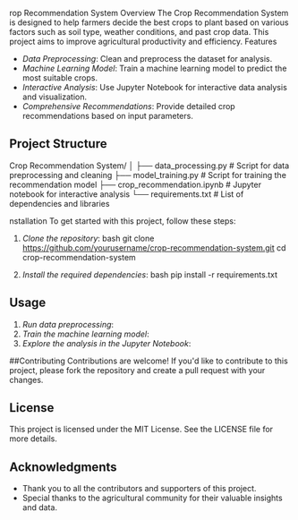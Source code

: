 rop Recommendation System
Overview
The Crop Recommendation System is designed to help farmers decide the best crops to plant based on various factors such as soil type, weather conditions, and past crop data. This project aims to improve agricultural productivity and efficiency.
Features
- *Data Preprocessing*: Clean and preprocess the dataset for analysis.
- *Machine Learning Model*: Train a machine learning model to predict the most suitable crops.
- *Interactive Analysis*: Use Jupyter Notebook for interactive data analysis and visualization.
- *Comprehensive Recommendations*: Provide detailed crop recommendations based on input parameters.

## Project Structure

Crop Recommendation System/
│
├── data_processing.py          # Script for data preprocessing and cleaning
├── model_training.py           # Script for training the recommendation model
├── crop_recommendation.ipynb   # Jupyter notebook for interactive analysis
└── requirements.txt            # List of dependencies and libraries


nstallation
To get started with this project, follow these steps:
1. *Clone the repository*:
   bash
   git clone https://github.com/yourusername/crop-recommendation-system.git
   cd crop-recommendation-system
   

2. *Install the required dependencies*:
   bash
   pip install -r requirements.txt
   
## Usage
1. *Run data preprocessing*:
2. *Train the machine learning model*:
3. *Explore the analysis in the Jupyter Notebook*:

##Contributing
Contributions are welcome! If you'd like to contribute to this project, please fork the repository and create a pull request with your changes.

## License
This project is licensed under the MIT License. See the LICENSE file for more details.

## Acknowledgments
- Thank you to all the contributors and supporters of this project.
- Special thanks to the agricultural community for their valuable insights and data.
